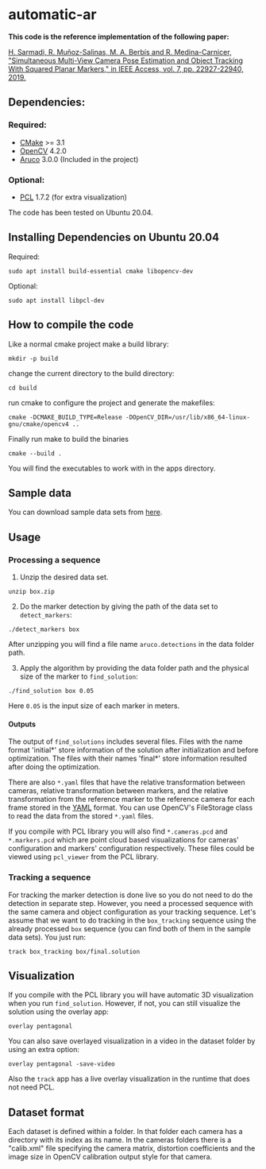 # automatic-ar

**This code is the reference implementation of the following paper:**

[H. Sarmadi, R. Muñoz-Salinas, M. A. Berbís and R. Medina-Carnicer, "Simultaneous Multi-View Camera Pose Estimation and Object Tracking With Squared Planar Markers," in IEEE Access, vol. 7, pp. 22927-22940, 2019.](https://doi.org/10.1109/ACCESS.2019.2896648)

## Dependencies:

### Required:
* [CMake](https://cmake.org/) >= 3.1
* [OpenCV](https://opencv.org/) 4.2.0
* [Aruco](https://www.uco.es/investiga/grupos/ava/node/26) 3.0.0 (Included in the project)

### Optional:

* [PCL](http://pointclouds.org/) 1.7.2 (for extra visualization)

The code has been tested on Ubuntu 20.04.

## Installing Dependencies on Ubuntu 20.04
Required:
```shell
sudo apt install build-essential cmake libopencv-dev
```
Optional:
```shell
sudo apt install libpcl-dev
```

## How to compile the code

Like a normal cmake project make a build library:

```shell
mkdir -p build
```
change the current directory to the build directory:
```shell
cd build
```
run cmake to configure the project and generate the makefiles:

```shell
cmake -DCMAKE_BUILD_TYPE=Release -DOpenCV_DIR=/usr/lib/x86_64-linux-gnu/cmake/opencv4 ..

```

Finally run make to build the binaries
```shell
cmake --build .
```

You will find the executables to work with in the apps directory.

## Sample data
You can download sample data sets from [here](https://sarmadi.me/public_files/automatic-ar).

## Usage

### Processing a sequence

1. Unzip the desired data set.
```shell
unzip box.zip
```
2. Do the marker detection by giving the path of the data set to `detect_markers`:
```shell
./detect_markers box
```
After unzipping you will find a file name `aruco.detections` in the data folder path.

3. Apply the algorithm by providing the data folder path and the physical size of the marker to `find_solution`:
```shell
./find_solution box 0.05
```
Here `0.05` is the input size of each marker in meters.

#### Outputs

The output of `find_solutions` includes several files. Files with the name format 'initial*' store information of the solution after initialization and before optimization. The files with their names 'final*' store information resulted after doing the optimization.

There are also `*.yaml` files that have the relative transformation between cameras, relative transformation between markers, and the relative transformation from the reference marker to the reference camera for each frame stored in the [YAML](http://yaml.org/) format. You can use OpenCV's FileStorage class to read the data from the stored `*.yaml` files.

If you compile with PCL library you will also find `*.cameras.pcd` and `*.markers.pcd` which are point cloud based visualizations for cameras' configuration and markers' configuration respectively. These files could be viewed using `pcl_viewer` from the PCL library.

### Tracking a sequence

For tracking the marker detection is done live so you do not need to do the detection in separate step. However, you need a processed sequence with the same camera and object configuration as your tracking sequence. Let's assume that we want to do tracking in the `box_tracking` sequence using the already processed `box` sequence (you can find both of them in the sample data sets). You just run:
```shell
track box_tracking box/final.solution
```

## Visualization
If you compile with the PCL library you will have automatic 3D visualization when you run `find_solution`. However, if not, you can still visualize the solution using the overlay app:
```shell
overlay pentagonal
```
You can also save overlayed visualization in a video in the dataset folder by using an extra option:
```shell
overlay pentagonal -save-video
```
Also the `track` app has a live overlay visualization in the runtime that does not need PCL.

## Dataset format

Each dataset is defined within a folder. In that folder each camera has a directory with its index as its name. In the cameras folders there is a "calib.xml" file specifying the camera matrix, distortion coefficients and the image size in OpenCV calibration output style for that camera.
